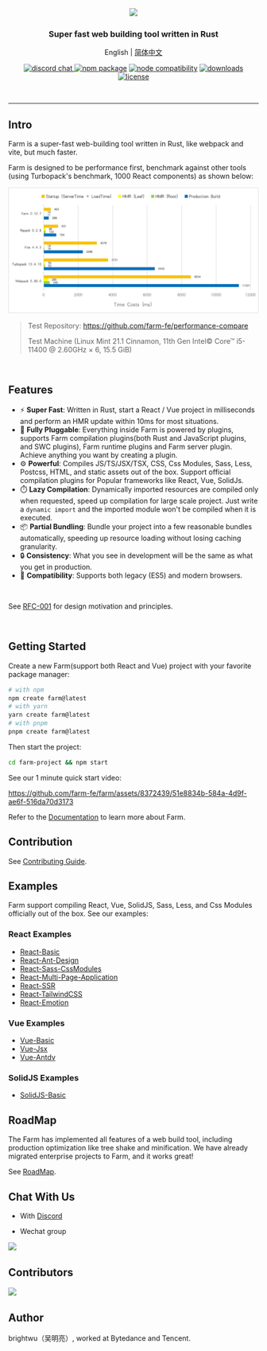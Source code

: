 <div align="center">
  <a href="https://github.com/farm-fe/farm">
  <img src="./assets/logo.png" width="550" />
  </a>
  <h3>Super fast web building tool written in Rust</h3>
  <p>
    <span>English</span> |
    <a href="https://github.com/farm-fe/farm/blob/main/README.zh-CN.md">简体中文</a>  
  </p>
  <p align="center">
    <a href="https://discord.gg/mDErq9aFnF">
      <img src="https://img.shields.io/badge/chat-discord-blueviolet?style=flat&logo=discord&colorA=ffe3f5&colorB=711a5f" alt="discord chat" />
    </a>
    <a href="https://npmjs.com/package/@farmfe/core"><img src="https://img.shields.io/npm/v/@farmfe/core.svg?style=flat-square&colorA=ffe3f5&colorB=711a5f" alt="npm package"></a>
    <a href="https://nodejs.org/en/about/releases/"><img src="https://img.shields.io/node/v/@farmfe/core.svg?style=flat-square&colorA=ffe3f5&colorB=711a5f" alt="node compatibility"></a>
  <a href="https://npmcharts.com/compare/@farmfe/core?minimal=true">
    <img src="https://img.shields.io/npm/dm/@farmfe/core.svg?style=flat-square&colorA=ffe3f5&colorB=711a5f" alt="downloads" />
  </a>
  <a href="https://github.com/farm-fe/farm/blob/main/LICENSE">
    <img src="https://img.shields.io/npm/l/@farmfe/core?style=flat-square&colorA=ffe3f5&colorB=711a5f" alt="license" />
  </a>
  </p>
  <br/>
</div>

---

## Intro

Farm is a super-fast web-building tool written in Rust, like webpack and vite, but much faster.

Farm is designed to be performance first, benchmark against other tools (using Turbopack's benchmark, 1000 React components) as shown below:

![xx](./assets/benchmark.jpg)

> Test Repository: https://github.com/farm-fe/performance-compare
>
> Test Machine (Linux Mint 21.1 Cinnamon, 11th Gen Intel© Core™ i5-11400 @ 2.60GHz × 6, 15.5 GiB)

<br />

## Features

- ⚡ **Super Fast**: Written in Rust, start a React / Vue project in milliseconds and perform an HMR update within 10ms for most situations.
- 🧰 **Fully Pluggable**: Everything inside Farm is powered by plugins, supports Farm compilation plugins(both Rust and JavaScript plugins, and SWC plugins), Farm runtime plugins and Farm server plugin. Achieve anything you want by creating a plugin.
- ⚙️ **Powerful**: Compiles JS/TS/JSX/TSX, CSS, Css Modules, Sass, Less, Postcss, HTML, and static assets out of the box. Support official compilation plugins for Popular frameworks like React, Vue, SolidJs.
- ⏱️ **Lazy Compilation**: Dynamically imported resources are compiled only when requested, speed up compilation for large scale project. Just write a `dynamic import` and the imported module won't be compiled when it is executed.
- 📦 **Partial Bundling**: Bundle your project into a few reasonable bundles automatically, speeding up resource loading without losing caching granularity.
- 🔒 **Consistency**: What you see in development will be the same as what you get in production.
- 🌳 **Compatibility**: Supports both legacy (ES5) and modern browsers.

<br/>

See [RFC-001](https://github.com/farm-fe/rfcs/blob/main/rfcs/001-core-architecture/rfc.md#motivation) for design motivation and principles.

<br/>

## Getting Started

Create a new Farm(support both React and Vue) project with your favorite package manager:

```bash
# with npm
npm create farm@latest
# with yarn
yarn create farm@latest
# with pnpm
pnpm create farm@latest
```

Then start the project:

```bash
cd farm-project && npm start
```

See our 1 minute quick start video:



https://github.com/farm-fe/farm/assets/8372439/51e8834b-584a-4d9f-ae6f-516da70d3173



Refer to the [Documentation](https://farm-fe.github.io) to learn more about Farm.

## Contribution

See [Contributing Guide](https://github.com/farm-fe/farm/blob/main/CONTRIBUTING.md).


## Examples

Farm support compiling React, Vue, SolidJS, Sass, Less, and Css Modules officially out of the box. See our examples:

### React Examples

- [React-Basic](https://github.com/farm-fe/farm/tree/main/examples/react)
- [React-Ant-Design](https://github.com/farm-fe/farm/tree/main/examples/react-antd)
- [React-Sass-CssModules](https://github.com/farm-fe/farm/tree/main/examples/css-modules)
- [React-Multi-Page-Application](https://github.com/farm-fe/farm/tree/main/examples/multi-page-app)
- [React-SSR](https://github.com/farm-fe/farm/tree/main/examples/react-ssr)
- [React-TailwindCSS](https://github.com/farm-fe/farm/tree/main/examples/tailwind)
- [React-Emotion](https://github.com/farm-fe/farm/tree/main/examples/emotion)

### Vue Examples

- [Vue-Basic](https://github.com/farm-fe/farm/tree/main/examples/vue)
- [Vue-Jsx](https://github.com/farm-fe/farm/tree/main/examples/vue-jsx)
- [Vue-Antdv](https://github.com/farm-fe/farm/tree/main/examples/vue-antdv)

### SolidJS Examples

- [SolidJS-Basic](https://github.com/farm-fe/farm/tree/main/examples/solid)

## RoadMap

The Farm has implemented all features of a web build tool, including production optimization like tree shake and minification. We have already migrated enterprise projects to Farm, and it works great!

See [RoadMap](https://github.com/farm-fe/farm/blob/main/ROADMAP.md).

## Chat With Us

- With [Discord](https://discord.gg/mDErq9aFnF)

- Wechat group

<img src="https://github.com/farm-fe/farm/assets/66500121/10baac12-d074-4a3a-b040-136b9408718d" width="30%" />


## Contributors 

<a href="https://github.com/farm-fe/farm/graphs/contributors">
  <img src="https://contrib.rocks/image?repo=farm-fe/farm" />
</a>

## Author

brightwu（吴明亮）, worked at Bytedance and Tencent.
